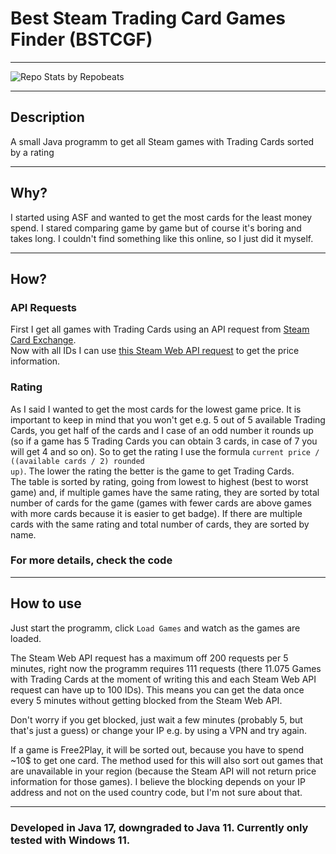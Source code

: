 # Best Steam Trading Card Games Finder (BSTCGF)
   
---
   
![Repo Stats by Repobeats](https://repobeats.axiom.co/api/embed/487fa5f690163154569de26cad1426252c719883.svg "Repobeats analytics image")   
   
---
   
## Description
A small Java programm to get all Steam games with Trading Cards sorted by a rating

---

## Why?
I started using ASF and wanted to get the most cards for the least money spend. I stared comparing game by game but of course it's boring and takes long. 
I couldn't find something like this online, so I just did it myself.

---

## How?
### API Requests
First I get all games with Trading Cards using an API request from [Steam Card Exchange](https://www.steamcardexchange.net/).   
Now with all IDs I can use [this Steam Web API request](https://github.com/Revadike/InternalSteamWebAPI/wiki/Get-App-Details) to get the price information.   
   
### Rating
As I said I wanted to get the most cards for the lowest game price. It is important to keep in mind that you won't get e.g. 5 out of 5 available Trading Cards, 
you get half of the cards and I case of an odd number it rounds up (so if a game has 5 Trading Cards you can obtain 3 cards, in case of 7 you will get 4 and so on).
So to get the rating I use the formula <code>current price / ((available cards / 2) rounded up)</code>. The lower the rating the better is the game to get Trading Cards.   
The table is sorted by rating, going from lowest to highest (best to worst game) and, if multiple games have the same rating, they are sorted by total number of cards for the game 
(games with fewer cards are above games with more cards because it is easier to get badge). If there are multiple cards with the same rating and total number of cards, 
they are sorted by name.
   
### For more details, check the code
   
---
   
## How to use
Just start the programm, click <code>Load Games</code> and watch as the games are loaded.   
   
The Steam Web API request has a maximum off 200 requests per 5 minutes, right now the programm requires 111 requests 
(there 11.075 Games with Trading Cards at the moment of writing this and each Steam Web API request can have up to 100 IDs). This means you can get the data once every 5 minutes without getting blocked from the Steam Web API.
   
Don't worry if you get blocked, just wait a few minutes (probably 5, but that's just a guess) or change your IP e.g. by using a VPN and try again.

If a game is Free2Play, it will be sorted out, because you have to spend ~10$ to get one card. 
The method used for this will also sort out games that are unavailable in your region (because the Steam API will not return price information for those games). 
I believe the blocking depends on your IP address and not on the used country code, but I'm not sure about that.
   
---
   
### Developed in Java 17, downgraded to Java 11. Currently only tested with Windows 11.
